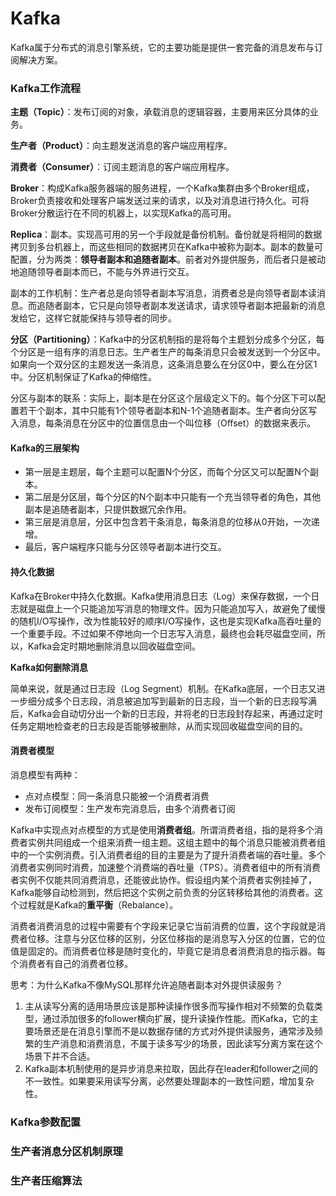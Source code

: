 # Kafka

Kafka属于分布式的消息引擎系统，它的主要功能是提供一套完备的消息发布与订阅解决方案。

### Kafka工作流程

**主题（Topic）**：发布订阅的对象，承载消息的逻辑容器，主要用来区分具体的业务。

**生产者（Product）**：向主题发送消息的客户端应用程序。

**消费者（Consumer）**：订阅主题消息的客户端应用程序。

**Broker**：构成Kafka服务器端的服务进程，一个Kafka集群由多个Broker组成，Broker负责接收和处理客户端发送过来的请求，以及对消息进行持久化。可将Broker分散运行在不同的机器上，以实现Kafka的高可用。

**Replica**：副本。实现高可用的另一个手段就是备份机制。备份就是将相同的数据拷贝到多台机器上，而这些相同的数据拷贝在Kafka中被称为副本。副本的数量可配置，分为两类：**领导者副本和追随者副本**。前者对外提供服务，而后者只是被动地追随领导者副本而已，不能与外界进行交互。

副本的工作机制：生产者总是向领导者副本写消息，消费者总是向领导者副本读消息。而追随者副本，它只是向领导者副本发送请求，请求领导者副本把最新的消息发给它，这样它就能保持与领导者的同步。

**分区（Partitioning）**：Kafka中的分区机制指的是将每个主题划分成多个分区，每个分区是一组有序的消息日志。生产者生产的每条消息只会被发送到一个分区中。如果向一个双分区的主题发送一条消息，这条消息要么在分区0中，要么在分区1中。分区机制保证了Kafka的伸缩性。

分区与副本的联系：实际上，副本是在分区这个层级定义下的。每个分区下可以配置若干个副本，其中只能有1个领导者副本和N-1个追随者副本。生产者向分区写入消息，每条消息在分区中的位置信息由一个叫位移（Offset）的数据来表示。

#### Kafka的三层架构

- 第一层是主题层，每个主题可以配置N个分区，而每个分区又可以配置N个副本。
- 第二层是分区层，每个分区的N个副本中只能有一个充当领导者的角色，其他副本是追随者副本，只提供数据冗余作用。
- 第三层是消息层，分区中包含若干条消息，每条消息的位移从0开始，一次递增。
- 最后，客户端程序只能与分区领导者副本进行交互。

#### 持久化数据

Kafka在Broker中持久化数据。Kafka使用消息日志（Log）来保存数据，一个日志就是磁盘上一个只能追加写消息的物理文件。因为只能追加写入，故避免了缓慢的随机I/O写操作，改为性能较好的顺序I/O写操作，这也是实现Kafka高吞吐量的一个重要手段。不过如果不停地向一个日志写入消息，最终也会耗尽磁盘空间，所以，Kafka会定时期地删除消息以回收磁盘空间。

**Kafka如何删除消息**

简单来说，就是通过日志段（Log Segment）机制。在Kafka底层，一个日志又进一步细分成多个日志段，消息被追加写到最新的日志段，当一个新的日志段写满后，Kafka会自动切分出一个新的日志段，并将老的日志段封存起来，再通过定时任务定期地检查老的日志段是否能够被删除，从而实现回收磁盘空间的目的。

#### 消费者模型

消息模型有两种：

- 点对点模型：同一条消息只能被一个消费者消费
- 发布订阅模型：生产发布完消息后，由多个消费者订阅

Kafka中实现点对点模型的方式是使用**消费者组**。所谓消费者组，指的是将多个消费者实例共同组成一个组来消费一组主题。这组主题中的每个消息只能被消费者组中的一个实例消费。引入消费者组的目的主要是为了提升消费者端的吞吐量。多个消费者实例同时消费，加速整个消费端的吞吐量（TPS）。消费者组中的所有消费者实例不仅能共同消费消息，还能彼此协作。假设组内某个消费者实例挂掉了，Kafka能够自动检测到，然后把这个实例之前负责的分区转移给其他的消费者。这个过程就是Kafka的**重平衡**（Rebalance）。

消费者消费消息的过程中需要有个字段来记录它当前消费的位置，这个字段就是消费者位移。注意与分区位移的区别，分区位移指的是消息写入分区的位置，它的位值是固定的。而消费者位移是随时变化的，毕竟它是消息者消费消息的指示器。每个消费者有自己的消费者位移。

思考：为什么Kafka不像MySQL那样允许追随者副本对外提供读服务？

1. 主从读写分离的适用场景应该是那种读操作很多而写操作相对不频繁的负载类型，通过添加很多的follower横向扩展，提升读操作性能。而Kafka，它的主要场景还是在消息引擎而不是以数据存储的方式对外提供读服务，通常涉及频繁的生产消息和消费消息，不属于读多写少的场景，因此读写分离方案在这个场景下并不合适。
2. Kafka副本机制使用的是异步消息来拉取，因此存在leader和follower之间的不一致性。如果要采用读写分离，必然要处理副本的一致性问题，增加复杂性。

### Kafka参数配置

### 生产者消息分区机制原理

### 生产者压缩算法







